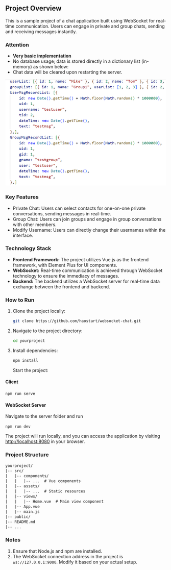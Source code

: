 ## Project Overview

This is a sample project of a chat application built using WebSocket for real-time communication. Users can engage in private and group chats, sending and receiving messages instantly.

### Attention
- **Very basic implementation**
- No database usage; data is stored directly in a dictionary list (in-memory) as shown below:
- Chat data will be cleared upon restarting the server.

![Remote Image](sample1.png)

### Key Features

- Private Chat: Users can select contacts for one-on-one private conversations, sending messages in real-time.
- Group Chat: Users can join groups and engage in group conversations with other members.
- Modify Username: Users can directly change their usernames within the interface.

### Technology Stack

- **Frontend Framework:** The project utilizes Vue.js as the frontend framework, with Element Plus for UI components.
- **WebSocket:** Real-time communication is achieved through WebSocket technology to ensure the immediacy of messages.
- **Backend:** The backend utilizes a WebSocket server for real-time data exchange between the frontend and backend.

### How to Run

1. Clone the project locally:

   ```bash
   git clone https://github.com/haostart/websocket-chat.git
   ```

2. Navigate to the project directory:

   ```bash
   cd yourproject
   ```

3. Install dependencies:

   ```bash
   npm install
   ```

   Start the project:
#### Client
   `
   npm run serve
   `
#### WebSocket Server
Navigate to the server folder and run

`npm run dev`

   The project will run locally, and you can access the application by visiting [http://localhost:8080](http://localhost:8080) in your browser.

### Project Structure

```
yourproject/
|-- src/
|   |-- components/
|   |   |-- ...  # Vue components
|   |-- assets/
|   |   |-- ...  # Static resources
|   |-- views/
|   |   |-- Home.vue  # Main view component
|   |-- App.vue
|   |-- main.js
|-- public/
|-- README.md
|-- ...
```

### Notes

1. Ensure that Node.js and npm are installed.
2. The WebSocket connection address in the project is `ws://127.0.0.1:9000`. Modify it based on your actual setup.